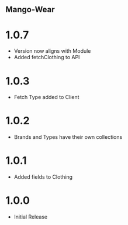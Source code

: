 ## Mango-Wear

# 1.0.7

* Version now aligns with Module
* Added fetchClothing to API

# 1.0.3

* Fetch Type added to Client

# 1.0.2

* Brands and Types have their own collections

# 1.0.1

* Added fields to Clothing

# 1.0.0

* Initial Release